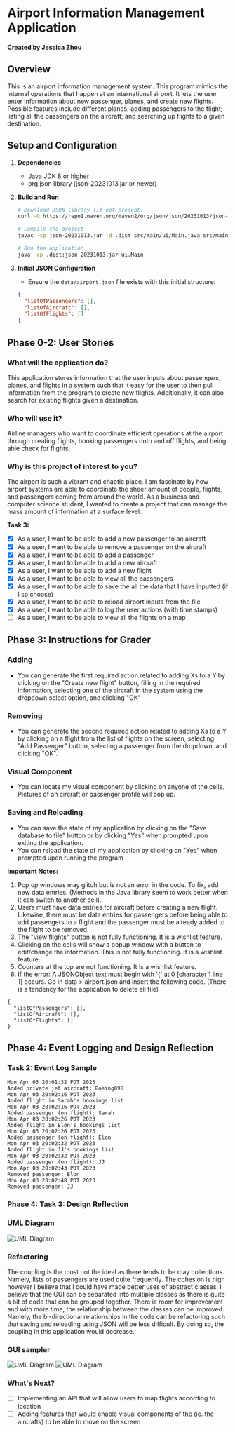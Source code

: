# Airport Information Management Application
**Created by Jessica Zhou**

## Overview

This is an airport information management system. This program
mimics the internal operations that happen at an international
airport. It lets the user enter information about new passenger,
planes, and create new flights. Possible features include different
planes; adding passengers to the flight; listing all the passengers
on the aircraft; and searching up flights to a given destination.

## Setup and Configuration
1. **Dependencies**
   - Java JDK 8 or higher
   - org.json library (json-20231013.jar or newer)

2. **Build and Run**
   ```bash
   # Download JSON library (if not present)
   curl -O https://repo1.maven.org/maven2/org/json/json/20231013/json-20231013.jar

   # Compile the project
   javac -cp json-20231013.jar -d .dist src/main/ui/Main.java src/main/ui/*.java src/main/model/*.java src/main/persistence/*.java

   # Run the application
   java -cp .dist:json-20231013.jar ui.Main
   ```

3. **Initial JSON Configuration**
   - Ensure the `data/airport.json` file exists with this initial structure:
   ```json
   {
     "listOfPassengers": [],
     "listOfAircraft": [],
     "listOfFlights": []
   }
   ```

## Phase 0-2: User Stories

### What will the application do?
<p>This application stores information that the user inputs about
passengers, planes, and flights in a system such that it easy for
the user to then pull information from the program to create new
flights. Additionally, it can also search for existing flights
given a destination.</p>

### Who will use it?
<p>Airline managers who want to coordinate efficient operations at
the airport through creating flights, booking passengers onto and
off flights, and being able check for flights.</p>

### Why is this project of interest to you?
<p>The airport is such a vibrant and chaotic place. I am fascinate
by how airport systems are able to coordinate the sheer amount of
people, flights, and passengers coming from around the world. As a
business and computer science student, I wanted to create a project
that can manage the mass amount of information at a
surface level.</p>

**Task 3:**

- [x] As a user, I want to be able to add a new passenger to an aircraft
- [x] As a user, I want to be able to remove a passenger on the aircraft
- [x] As a user, I want to be able to add a passenger
- [x] As a user, I want to be able to add a new aircraft
- [x] As a user, I want to be able to add a new flight
- [x] As a user, I want to be able to view all the passengers
- [x] As a user, I want to be able to save the all the data that I have inputted (if I so choose)
- [x] As a user, I want to be able to reload airport inputs from the file
- [x] As a user, I want to be able to log the user actions (with time stamps)
- [ ] As a user, I want to be able to view all the flights on a map

## Phase 3: Instructions for Grader

### Adding
- You can generate the first required action related to adding Xs to a Y by
  clicking on the "Create new flight" button, filling in the required information,
  selecting one of the aircraft in the system using the dropdown select option,
  and clicking "OK"
### Removing
- You can generate the second required action related to adding Xs to a Y by
  clicking on a flight from the list of flights on the screen, selecting
  "Add Passenger" button, selecting a passenger from the dropdown, and clicking "OK".
### Visual Component
- You can locate my visual component by clicking on anyone of the cells. Pictures of an
  aircraft or passenger profile will pop up.
### Saving and Reloading
- You can save the state of my application by clicking on the "Save database to file"
  button or by clicking "Yes" when prompted upon exiting the application.
- You can reload the state of my application by clicking on "Yes" when prompted upon
  running the program

**Important Notes:**
1. Pop up windows may glitch but is not an error in the code. To fix, add new data entries.
   (Methods in the Java library seem to work better when it can switch to another cell).
2. Users must have data entries for aircraft before creating a new flight. Likewise, there must be
   data entries for passengers before being able to add passengers to a flight and the passenger must
   be already added to the flight to be removed.
3. The "view flights" button is not fully functioning. It is a wishlist feature.
4. Clicking on the cells will show a popup window with a button to edit/change the information.
   This is not fully functioning. It is a wishlist feature.
5. Counters at the top are not functioning. It is a wishlist feature.
6. If the error: A JSONObject text must begin with '{' at 0 [character 1 line 1] occurs. Go in data > airport.json
   and insert the following code. (There is a tendency for the application to delete all file)
```
{
  "listOfPassengers": [],
  "listOfAircraft": [],
  "listOfFlights": []
}
```

## Phase 4: Event Logging and Design Reflection

### Task 2: Event Log Sample
```
Mon Apr 03 20:01:32 PDT 2023
Added private jet aircraft: Boeing898
Mon Apr 03 20:02:16 PDT 2023
Added flight in Sarah's bookings list
Mon Apr 03 20:02:16 PDT 2023
Added passenger (on flight): Sarah
Mon Apr 03 20:02:26 PDT 2023
Added flight in Elon's bookings list
Mon Apr 03 20:02:26 PDT 2023
Added passenger (on flight): Elon
Mon Apr 03 20:02:32 PDT 2023
Added flight in JJ's bookings list
Mon Apr 03 20:02:32 PDT 2023
Added passenger (on flight): JJ
Mon Apr 03 20:02:43 PDT 2023
Removed passenger: Elon
Mon Apr 03 20:02:48 PDT 2023
Removed passenger: JJ
```

### Phase 4: Task 3: Design Reflection

### UML Diagram

![UML Diagram](UML_Design_Diagram.png)

### Refactoring

The coupling is the most not the ideal as there tends to be may collections. Namely, lists of passengers
are used quite frequently. The cohesion is high however I believe that I could have made better uses of
abstract classes. I believe that the GUI can be separated into multiple classes as there is quite a bit
of code that can be grouped together. There is room for improvement and with more time, the relationship
between the classes can be improved. Namely, the bi-directional relationships in the code can be refactoring
such that saving and reloading using JSON will be less difficult. By doing so, the coupling in this application
would decrease.

### GUI sampler

![UML Diagram](GUI_Sampler_1.png)
![UML Diagram](GUI_Sampler_2.png)


### What's Next?
- [ ] Implementing an API that will allow users to map flights according to location
- [ ] Adding features that would enable visual components of the (ie. the aircrafts)
      to be able to move on the screen
